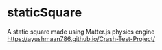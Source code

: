# staticSquare
A static square made using Matter.js physics engine
https://ayushmaan786.github.io/Crash-Test-Project/
